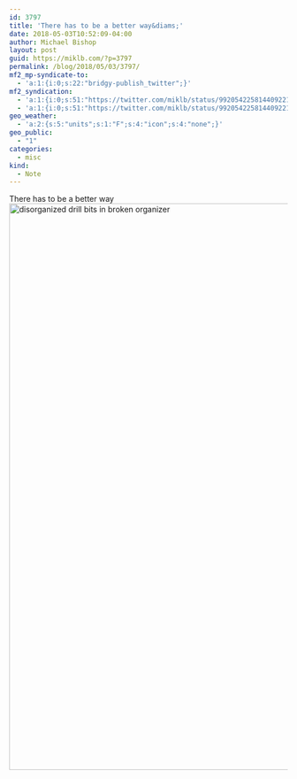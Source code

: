```yaml
---
id: 3797
title: 'There has to be a better way&diams;'
date: 2018-05-03T10:52:09-04:00
author: Michael Bishop
layout: post
guid: https://miklb.com/?p=3797
permalink: /blog/2018/05/03/3797/
mf2_mp-syndicate-to:
  - 'a:1:{i:0;s:22:"bridgy-publish_twitter";}'
mf2_syndication:
  - 'a:1:{i:0;s:51:"https://twitter.com/miklb/status/992054225814409221";}'
  - 'a:1:{i:0;s:51:"https://twitter.com/miklb/status/992054225814409221";}'
geo_weather:
  - 'a:2:{s:5:"units";s:1:"F";s:4:"icon";s:4:"none";}'
geo_public:
  - "1"
categories:
  - misc
kind:
  - Note
---
```

There has to be a better way
<img src="https://miklb.com/content/uploads/2018/05/wsi-imageoptim-drill_bits-1024x1024.jpg" alt="disorganized drill bits in broken organizer" width="1024" height="1024" class="u-photo alignnone size-large wp-image-3798" />